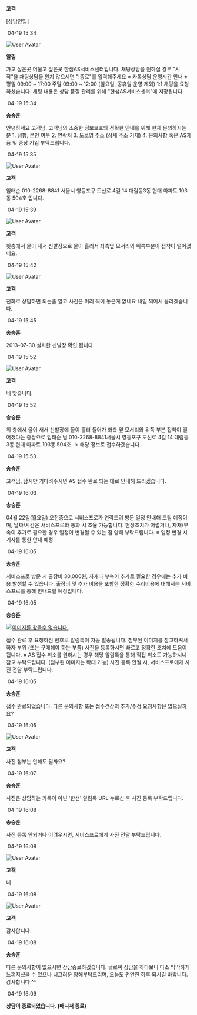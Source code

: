 **고객**

[상담인입]

 04-19 15:34

![User Avatar](https://chat.eumnet.com:8031/assets/images/icon_bot.png)

**알림**

가고 싶은곳 머물고 싶은곳 한샘AS서비스센터입니다. 채팅상담을 원하실 경우 "시작"을 채팅상담을 원치 않으시면 "!종료"를 입력해주세요 ※ 카톡상담 운영시간 안내 ※ 평일 09:00 ~ 17:00 주말 09:00 ~ 12:00 (일요일, 공휴일 운영 제외) 1:1 채팅을 요청하셨습니다. 채팅 내용은 상담 품질 관리를 위해 "한샘AS서비스센터"에 저장됩니다.

 04-19 15:34

**송승훈**

안녕하세요 고객님. 고객님의 소중한 정보보호와 정확한 안내를 위해 현재 문의하시는 분 1. 성함, 본인 여부 2. 연락처 3. 도로명 주소 (상세 주소 기재) 4. 문의사항 혹은 AS제품 및 증상 기입 부탁드립니다.

 04-19 15:35

![User Avatar](https://chat.eumnet.com:8031/assets/images/icon_cust.png)

**고객**

임태순 010-2268-8841 서울시 영등포구 도신로 4길 14 대림동3동 현대 아파트 103동 504호 입니다.

 04-19 15:39

![User Avatar](https://chat.eumnet.com:8031/assets/images/icon_cust.png)

**고객**

윗층에서 물이 새서 신발장으로 물이 흘러서 좌측옆 모서리와 위쪽부분이 접착이 떨어졌네요.

 04-19 15:42

![User Avatar](https://chat.eumnet.com:8031/assets/images/icon_cust.png)

**고객**

전화로 상담하면 되는줄 알고 사진은 미리 찍어 놓은게 없네요 내일 찍어서 올리겠습니다.

 04-19 15:45

**송승훈**

2013-07-30 설치한 신발장 확인 됩니다.

 04-19 15:52

![User Avatar](https://chat.eumnet.com:8031/assets/images/icon_cust.png)

**고객**

네 맞습니다.

 04-19 15:52

**송승훈**

위 층에서 물이 새서 신발장에 물이 흘러 들어가 좌측 옆 모서리와 위쪽 부분 접착이 떨어졌다는 증상으로 임태순 님 010-2268-8841서울시 영등포구 도신로 4길 14 대림동3동 현대 아파트 103동 504호 -> 해당 정보로 접수하겠습니다.

 04-19 15:53

**송승훈**

고객님, 잠시만 기다려주시면 AS 접수 완료 되는 대로 안내해 드리겠습니다.

 04-19 16:03

**송승훈**

04월 22일(월요일) 오전중으로 서비스프로가 연락드려 방문 일정 안내해 드릴 예정이며, 날짜/시간은 서비스프로와 통화 시 조율 가능합니다. 현장조치가 어렵거나, 자재/부속이 추가로 필요한 경우 일정이 변경될 수 있는 점 양해 부탁드립니다. ※ 일정 변경 시 기사를 통한 안내 예정

 04-19 16:05

**송승훈**

서비스프로 방문 시 출장비 30,000원, 자재나 부속이 추가로 필요한 경우에는 추가 비용 발생할 수 있습니다. 출장비 및 추가 비용을 포함한 정확한 수리비용에 대해서는 서비스프로를 통해 안내드릴 예정입니다.

 04-19 16:05

**송승훈**

[![이미지를 찾을수 없습니다.](https://chat.eumnet.com:3040/images/1693529845678_%EC%95%8C%EB%A6%BC%ED%86%A1%20%EB%B3%80%EA%B2%BD2023-09-01.png)](https://chat.eumnet.com:3040/images/1693529845678_%EC%95%8C%EB%A6%BC%ED%86%A1%20%EB%B3%80%EA%B2%BD2023-09-01.png)

접수 완료 후 요청하신 번호로 알림톡이 자동 발송됩니다. 첨부된 이미지를 참고하셔서 하자 부위 (또는 구매해야 하는 부품) 사진을 등록하시면 빠르고 정확한 조치에 도움이 됩니다. ※ AS 접수 취소를 원하시는 경우 해당 알림톡을 통해 직접 취소도 가능하시니 참고 부탁드립니다. (첨부된 이미지는 확대 가능) 사진 등록 안될 시, 서비스프로에게 사진 전달 부탁드립니다.

 04-19 16:05

**송승훈**

접수 완료되었습니다. 다른 문의사항 또는 접수건상의 추가/수정 요청사항은 없으실까요?

 04-19 16:05

![User Avatar](https://chat.eumnet.com:8031/assets/images/icon_cust.png)

**고객**

사진 첨부는 안해도 될까요?

 04-19 16:07

**송승훈**

사진은 상담하는 카톡이 아닌 '한샘' 알림톡 URL 누르신 후 사진 등록 부탁드립니다.

 04-19 16:08

**송승훈**

사진 등록 안되거나 어려우시면, 서비스프로에게 사진 전달 부탁드립니다.

 04-19 16:08

![User Avatar](https://chat.eumnet.com:8031/assets/images/icon_cust.png)

**고객**

네

 04-19 16:08

![User Avatar](https://chat.eumnet.com:8031/assets/images/icon_cust.png)

**고객**

감사합니다.

 04-19 16:08

**송승훈**

다른 문의사항이 없으시면 상담종료하겠습니다. 글로써 상담을 하다보니 다소 딱딱하게 느껴지셨을 수 있으나 너그러운 양해부탁드리며, 오늘도 편안한 하루 되시길 바랍니다. 감사합니다 ^^

 04-19 16:09

**상담이 종료되었습니다. (매니저 종료)**